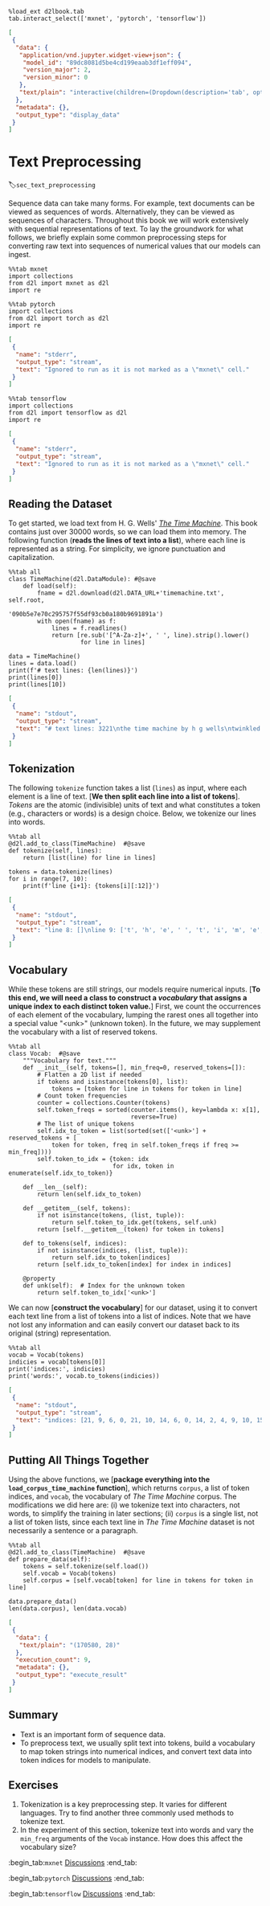 ```{.python .input  n=1}
%load_ext d2lbook.tab
tab.interact_select(['mxnet', 'pytorch', 'tensorflow'])
```

```{.json .output n=1}
[
 {
  "data": {
   "application/vnd.jupyter.widget-view+json": {
    "model_id": "89dc8081d5be4cd199eaab3df1eff094",
    "version_major": 2,
    "version_minor": 0
   },
   "text/plain": "interactive(children=(Dropdown(description='tab', options=('mxnet', 'pytorch', 'tensorflow'), value='mxnet'), \u2026"
  },
  "metadata": {},
  "output_type": "display_data"
 }
]
```

# Text Preprocessing
:label:`sec_text_preprocessing`

Sequence data can take many forms.
For example, text documents
can be viewed as sequences of words.
Alternatively, they can be viewed
as sequences of characters.
Throughout this book we will work extensively
with sequential representations of text.
To lay the groundwork for what follows,
we briefly explain some common preprocessing steps
for converting raw text into 
sequences of numerical values
that our models can ingest.

```{.python .input  n=2}
%%tab mxnet
import collections
from d2l import mxnet as d2l
import re
```

```{.python .input  n=3}
%%tab pytorch
import collections
from d2l import torch as d2l
import re
```

```{.json .output n=3}
[
 {
  "name": "stderr",
  "output_type": "stream",
  "text": "Ignored to run as it is not marked as a \"mxnet\" cell."
 }
]
```

```{.python .input  n=4}
%%tab tensorflow
import collections
from d2l import tensorflow as d2l
import re
```

```{.json .output n=4}
[
 {
  "name": "stderr",
  "output_type": "stream",
  "text": "Ignored to run as it is not marked as a \"mxnet\" cell."
 }
]
```

## Reading the Dataset

To get started, we load text 
from H. G. Wells' [*The Time Machine*](http://www.gutenberg.org/ebooks/35).
This book contains just over 30000 words,
so we can load them into memory.
The following function 
(**reads the lines of text into a list**),
where each line is represented as a string.
For simplicity, we ignore punctuation and capitalization.

```{.python .input  n=5}
%%tab all
class TimeMachine(d2l.DataModule): #@save
    def load(self):
        fname = d2l.download(d2l.DATA_URL+'timemachine.txt', self.root, 
                             '090b5e7e70c295757f55df93cb0a180b9691891a')
        with open(fname) as f:
            lines = f.readlines()
            return [re.sub('[^A-Za-z]+', ' ', line).strip().lower() 
                    for line in lines]

data = TimeMachine()
lines = data.load()
print(f'# text lines: {len(lines)}')
print(lines[0])
print(lines[10])
```

```{.json .output n=5}
[
 {
  "name": "stdout",
  "output_type": "stream",
  "text": "# text lines: 3221\nthe time machine by h g wells\ntwinkled and his usually pale face was flushed and animated the\n"
 }
]
```

## Tokenization

The following `tokenize` function
takes a list (`lines`) as input,
where each element is a line of text.
[**We then split each line into a list of tokens**].
*Tokens* are the atomic (indivisible) units of text
and what constitutes a token 
(e.g., characters or words)
is a design choice.
Below, we tokenize our lines into words.

```{.python .input  n=6}
%%tab all
@d2l.add_to_class(TimeMachine)  #@save
def tokenize(self, lines):
    return [list(line) for line in lines]

tokens = data.tokenize(lines)
for i in range(7, 10):
    print(f'line {i+1}: {tokens[i][:12]}')
```

```{.json .output n=6}
[
 {
  "name": "stdout",
  "output_type": "stream",
  "text": "line 8: []\nline 9: ['t', 'h', 'e', ' ', 't', 'i', 'm', 'e', ' ', 't', 'r', 'a']\nline 10: ['w', 'a', 's', ' ', 'e', 'x', 'p', 'o', 'u', 'n', 'd', 'i']\n"
 }
]
```

## Vocabulary

While these tokens are still strings,
our models require numerical inputs.
[**To this end, we will need a class
to construct a *vocabulary*
that assigns a unique index 
to each distinct token value.**]
First, we count the occurrences 
of each element of the vocabulary,
lumping the rarest ones all together
into a special value "&lt;unk&gt;" (unknown token).
In the future,
we may supplement the vocabulary
with a list of reserved tokens.

```{.python .input  n=7}
%%tab all
class Vocab:  #@save
    """Vocabulary for text."""
    def __init__(self, tokens=[], min_freq=0, reserved_tokens=[]):
        # Flatten a 2D list if needed
        if tokens and isinstance(tokens[0], list):
            tokens = [token for line in tokens for token in line]
        # Count token frequencies
        counter = collections.Counter(tokens)
        self.token_freqs = sorted(counter.items(), key=lambda x: x[1],
                                  reverse=True)
        # The list of unique tokens
        self.idx_to_token = list(sorted(set(['<unk>'] + reserved_tokens + [
            token for token, freq in self.token_freqs if freq >= min_freq])))
        self.token_to_idx = {token: idx
                             for idx, token in enumerate(self.idx_to_token)}

    def __len__(self):
        return len(self.idx_to_token)

    def __getitem__(self, tokens):
        if not isinstance(tokens, (list, tuple)):
            return self.token_to_idx.get(tokens, self.unk)
        return [self.__getitem__(token) for token in tokens]

    def to_tokens(self, indices):
        if not isinstance(indices, (list, tuple)):
            return self.idx_to_token[indices]
        return [self.idx_to_token[index] for index in indices]
    
    @property
    def unk(self):  # Index for the unknown token
        return self.token_to_idx['<unk>']
```

We can now [**construct the vocabulary**] for our dataset, 
using it to convert each text line 
from a list of tokens into a list of indices.
Note that we have not lost any information
and can easily convert our dataset 
back to its original (string) representation.

```{.python .input  n=8}
%%tab all
vocab = Vocab(tokens)
indicies = vocab[tokens[0]]
print('indices:', indicies)
print('words:', vocab.to_tokens(indicies))
```

```{.json .output n=8}
[
 {
  "name": "stdout",
  "output_type": "stream",
  "text": "indices: [21, 9, 6, 0, 21, 10, 14, 6, 0, 14, 2, 4, 9, 10, 15, 6, 0, 3, 26, 0, 9, 0, 8, 0, 24, 6, 13, 13, 20]\nwords: ['t', 'h', 'e', ' ', 't', 'i', 'm', 'e', ' ', 'm', 'a', 'c', 'h', 'i', 'n', 'e', ' ', 'b', 'y', ' ', 'h', ' ', 'g', ' ', 'w', 'e', 'l', 'l', 's']\n"
 }
]
```

## Putting All Things Together

Using the above functions, we [**package everything into the `load_corpus_time_machine` function**], which returns `corpus`, a list of token indices, and `vocab`, the vocabulary of *The Time Machine* corpus.
The modifications we did here are:
(i) we tokenize text into characters, not words, to simplify the training in later sections;
(ii) `corpus` is a single list, not a list of token lists, since each text line in *The Time Machine* dataset is not necessarily a sentence or a paragraph.

```{.python .input  n=9}
%%tab all
@d2l.add_to_class(TimeMachine)  #@save
def prepare_data(self):
    tokens = self.tokenize(self.load())
    self.vocab = Vocab(tokens)
    self.corpus = [self.vocab[token] for line in tokens for token in line]

data.prepare_data()
len(data.corpus), len(data.vocab)
```

```{.json .output n=9}
[
 {
  "data": {
   "text/plain": "(170580, 28)"
  },
  "execution_count": 9,
  "metadata": {},
  "output_type": "execute_result"
 }
]
```

## Summary

* Text is an important form of sequence data.
* To preprocess text, we usually split text into tokens, build a vocabulary to map token strings into numerical indices, and convert text data into token indices for  models to manipulate.


## Exercises

1. Tokenization is a key preprocessing step. It varies for different languages. Try to find another three commonly used methods to tokenize text.
1. In the experiment of this section, tokenize text into words and vary the `min_freq` arguments of the `Vocab` instance. How does this affect the vocabulary size?

:begin_tab:`mxnet`
[Discussions](https://discuss.d2l.ai/t/115)
:end_tab:

:begin_tab:`pytorch`
[Discussions](https://discuss.d2l.ai/t/3857)
:end_tab:

:begin_tab:`tensorflow`
[Discussions](https://discuss.d2l.ai/t/3858)
:end_tab:
